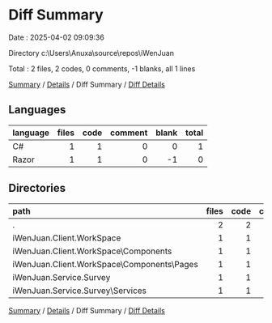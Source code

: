 # Diff Summary

Date : 2025-04-02 09:09:36

Directory c:\\Users\\Anuxa\\source\\repos\\iWenJuan

Total : 2 files,  2 codes, 0 comments, -1 blanks, all 1 lines

[Summary](results.md) / [Details](details.md) / Diff Summary / [Diff Details](diff-details.md)

## Languages
| language | files | code | comment | blank | total |
| :--- | ---: | ---: | ---: | ---: | ---: |
| C# | 1 | 1 | 0 | 0 | 1 |
| Razor | 1 | 1 | 0 | -1 | 0 |

## Directories
| path | files | code | comment | blank | total |
| :--- | ---: | ---: | ---: | ---: | ---: |
| . | 2 | 2 | 0 | -1 | 1 |
| iWenJuan.Client.WorkSpace | 1 | 1 | 0 | -1 | 0 |
| iWenJuan.Client.WorkSpace\\Components | 1 | 1 | 0 | -1 | 0 |
| iWenJuan.Client.WorkSpace\\Components\\Pages | 1 | 1 | 0 | -1 | 0 |
| iWenJuan.Service.Survey | 1 | 1 | 0 | 0 | 1 |
| iWenJuan.Service.Survey\\Services | 1 | 1 | 0 | 0 | 1 |

[Summary](results.md) / [Details](details.md) / Diff Summary / [Diff Details](diff-details.md)